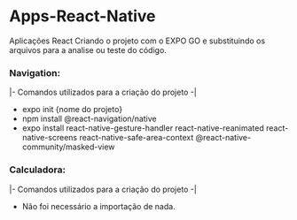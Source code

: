 # Apps-React-Native
Aplicações React
Criando o projeto com o EXPO GO e substituindo os arquivos para a analise ou teste do código.

<h3> Navigation: </h3>
<p> |- Comandos utilizados para a criação do projeto -| </p>

- expo init {nome do projeto}
- npm install @react-navigation/native
- expo install react-native-gesture-handler react-native-reanimated react-native-screens react-native-safe-area-context @react-native-community/masked-view

<h3> Calculadora: </h3>
<p> |- Comandos utilizados para a criação do projeto -| </p>

- Não foi necessário a importação de nada. 
